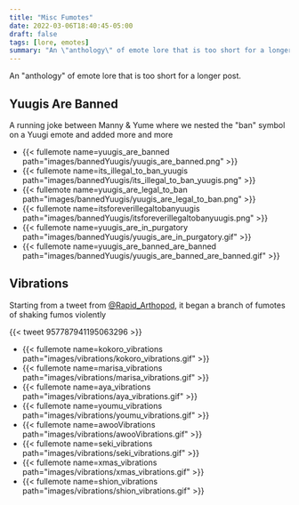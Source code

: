 ```yaml
---
title: "Misc Fumotes"
date: 2022-03-06T18:40:45-05:00
draft: false
tags: [lore, emotes]
summary: "An \"anthology\" of emote lore that is too short for a longer post"
---
```


An "anthology" of emote lore that is too short for a longer post.

## Yuugis Are Banned
A running joke between Manny & Yume where we nested the "ban" symbol on a Yuugi emote and added more and more

- {{< fullemote name=yuugis_are_banned path="images/bannedYuugis/yuugis_are_banned.png" >}}
- {{< fullemote name=its_illegal_to_ban_yuugis path="images/bannedYuugis/its_illegal_to_ban_yuugis.png" >}}
- {{< fullemote name=yuugis_are_legal_to_ban path="images/bannedYuugis/yuugis_are_legal_to_ban.png" >}}
- {{< fullemote name=itsforeverillegaltobanyuugis path="images/bannedYuugis/itsforeverillegaltobanyuugis.png" >}}
- {{< fullemote name=yuugis_are_in_purgatory path="images/bannedYuugis/yuugis_are_in_purgatory.gif" >}}
- {{< fullemote name=yuugis_are_banned_are_banned path="images/bannedYuugis/yuugis_are_banned_are_banned.gif" >}}


## Vibrations
Starting from a tweet from [@Rapid_Arthopod](https://twitter.com/Rapid_Arthropod), it began a branch of fumotes of shaking fumos violently

{{< tweet 957787941195063296 >}}

- {{< fullemote name=kokoro_vibrations path="images/vibrations/kokoro_vibrations.gif" >}}
- {{< fullemote name=marisa_vibrations path="images/vibrations/marisa_vibrations.gif" >}}
- {{< fullemote name=aya_vibrations path="images/vibrations/aya_vibrations.gif" >}}
- {{< fullemote name=youmu_vibrations path="images/vibrations/youmu_vibrations.gif" >}}
- {{< fullemote name=awooVibrations path="images/vibrations/awooVibrations.gif" >}}
- {{< fullemote name=seki_vibrations path="images/vibrations/seki_vibrations.gif" >}}
- {{< fullemote name=xmas_vibrations path="images/vibrations/xmas_vibrations.gif" >}}
- {{< fullemote name=shion_vibrations path="images/vibrations/shion_vibrations.gif" >}}